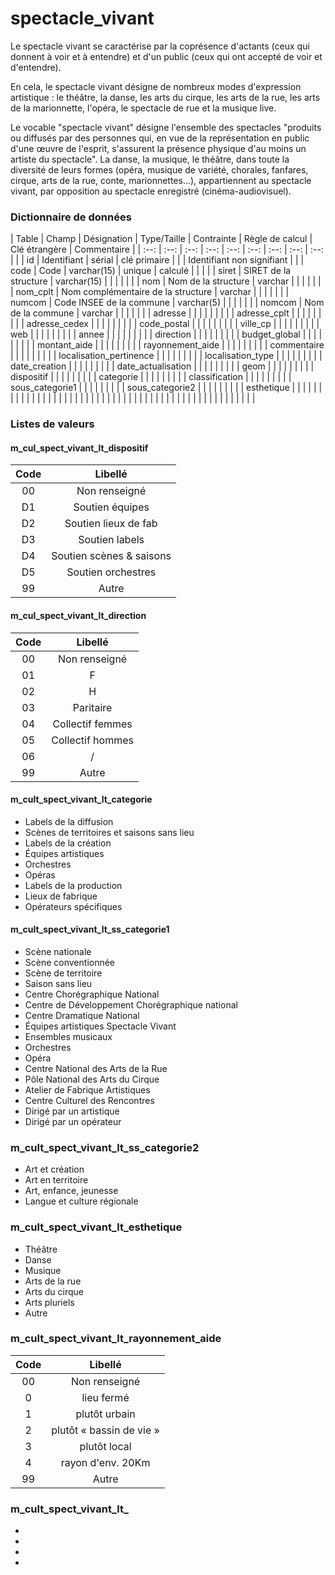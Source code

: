 # spectacle_vivant

Le spectacle vivant
se caractérise par la coprésence d'actants (ceux qui donnent à voir et à entendre) et d'un public (ceux qui ont accepté de voir et d'entendre).

En cela, le spectacle vivant désigne de nombreux modes d'expression artistique : le théâtre, la danse, les arts du cirque, les arts de la rue, les arts de la marionnette, l'opéra, le spectacle de rue et la musique live.


Le vocable "spectacle vivant" désigne l'ensemble des spectacles "produits ou diffusés par des personnes qui, en vue de la représentation en public d'une œuvre de l'esprit, s'assurent la présence physique d'au moins un artiste du spectacle". La danse, la musique, le théâtre, dans toute la diversité de leurs formes (opéra, musique de variété, chorales, fanfares, cirque, arts de la rue, conte, marionnettes...), appartiennent au spectacle vivant, par opposition au spectacle enregistré (cinéma-audiovisuel).


### Dictionnaire de données

| Table | Champ | Désignation | Type/Taille | Contrainte | Règle de calcul | Clé étrangère | Commentaire |
| :--: | :--: | :--: | :--: | :--: | :--: | :--: | :--: | :--: |
|  | id | Identifiant | sérial | clé primaire |  |  | Identifiant non signifiant |
|  | code | Code | varchar(15) | unique | calculé |  |  |
|  | siret | SIRET de la structure | varchar(15) |  |  |  |  |
|  | nom | Nom de la structure | varchar |  |  |  |  |
|  | nom_cplt | Nom complémentaire de la structure | varchar |  |  |  |  |
|  | numcom | Code INSEE de la commune | varchar(5) |  |  |  |  |
|  | nomcom | Nom de la commune | varchar |  |  |  |  |
|  | adresse |  |  |  |  |  |  |
|  | adresse_cplt |  |  |  |  |  |  |
|  | adresse_cedex |  |  |  |  |  |  |
|  | code_postal |  |  |  |  |  |  |
|  | ville_cp |  |  |  |  |  |  |
|  | web |  |  |  |  |  |  |
|  | annee |  |  |  |  |  |  |
|  | direction |  |  |  |  |  |  |
|  | budget_global |  |  |  |  |  |  |
|  | montant_aide |  |  |  |  |  |  |
|  | rayonnement_aide |  |  |  |  |  |  |
|  | commentaire |  |  |  |  |  |  |
|  | localisation_pertinence |  |  |  |  |  |  |
|  | localisation_type |  |  |  |  |  |  |
|  | date_creation |  |  |  |  |  |  |
|  | date_actualisation |  |  |  |  |  |  |
|  | geom |  |  |  |  |  |  |
|  | dispositif |  |  |  |  |  |  |
|  | categorie |  |  |  |  |  |  |
|  | classification |  |  |  |  |  |  |
|  | sous_categorie1 |  |  |  |  |  |  |
|  | sous_categorie2 |  |  |  |  |  |  |
|  | esthetique |  |  |  |  |  |  |
|  |  |  |  |  |  |  |  |
|  |  |  |  |  |  |  |  |
|  |  |  |  |  |  |  |  |
|  |  |  |  |  |  |  |  |
|  |  |  |  |  |  |  |  |


### Listes de valeurs

#### m_cul_spect_vivant_lt_dispositif
| Code | Libellé |
| :--: | :--: |
| 00 | Non renseigné |
| D1	| Soutien équipes |
| D2	| Soutien lieux de fab |
| D3	| Soutien labels |
| D4	| Soutien scènes & saisons |
| D5	| Soutien orchestres |
| 99 | Autre |


#### m_cul_spect_vivant_lt_direction
| Code | Libellé |
| :--: | :--: |
| 00 | Non renseigné |
| 01	| F |
| 02	| H |
| 03	| Paritaire |
| 04	| Collectif femmes |
| 05	| Collectif hommes |
| 06 | / |
| 99 | Autre |


#### m_cult_spect_vivant_lt_categorie
* Labels de la diffusion
* Scènes de territoires et saisons sans lieu
* Labels de la création
* Équipes artistiques
* Orchestres
* Opéras
* Labels de la production
* Lieux de fabrique
* Opérateurs spécifiques


#### m_cult_spect_vivant_lt_ss_categorie1
* Scène nationale
* Scène conventionnée
* Scène de territoire
* Saison sans lieu
* Centre Chorégraphique National
* Centre de Développement Chorégraphique national
* Centre Dramatique National
* Équipes artistiques Spectacle Vivant
* Ensembles musicaux
* Orchestres
* Opéra
* Centre National des Arts de la Rue
* Pôle National des Arts du Cirque
* Atelier de Fabrique Artistiques
* Centre Culturel des Rencontres
* Dirigé par un artistique
* Dirigé par un opérateur


### m_cult_spect_vivant_lt_ss_categorie2
* Art et création
* Art en territoire
* Art, enfance, jeunesse
* Langue et culture régionale


### m_cult_spect_vivant_lt_esthetique
* Théâtre
* Danse
* Musique
* Arts de la rue
* Arts du cirque
* Arts pluriels
* Autre

### m_cult_spect_vivant_lt_rayonnement_aide
| Code | Libellé |
| :--: | :--: |
| 00 | Non renseigné |
| 0	| lieu fermé |
| 1	| plutôt urbain |
| 2	| plutôt « bassin de vie » |
| 3	| plutôt local |
| 4	| rayon d'env. 20Km |
| 99 | Autre |


### m_cult_spect_vivant_lt_
*
*
*
*
